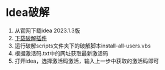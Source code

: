 # Idea破解


1. 从官网下载idea 2023.1.3版
2. [下载破解插件](/idea%E7%A0%B4%E8%A7%A3/JetBrains%E6%BF%80%E6%B4%BB%E6%8F%92%E4%BB%B6.zip)
3. 运行破解scripts文件夹下的破解脚本install-all-users.vbs
4. 根据激活码.txt中的网址获取最新激活码
5. 打开idea，选择激活码激活，输入上一步中获取的激活码即可
